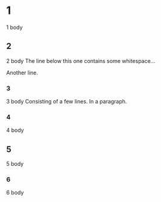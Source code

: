 # 1

1 body

## 2

2 body
The line below this one contains some whitespace...
     
Another line.

### 3

3 body
Consisting of a few lines.
In a paragraph.

### 4

4 body

## 5

5 body

### 6

6 body
